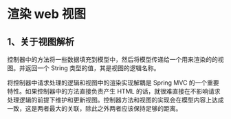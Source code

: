 # 渲染 web 视图

## 1、关于视图解析

控制器中的方法将一些数据填充到模型中，然后将模型传递给一个用来渲染的的视图。并返回一个 String 类型的值，其是视图的逻辑名称。

将控制器中请求处理的逻辑和视图中的渲染实现解耦是 Spring MVC 的一个重要特性。如果控制器中的方法直接负责产生 HTML 的话，就很难直接在不影响请求处理逻辑的前提下维护和更新视图。控制器方法和视图的实现会在模型内容上达成一致，这是两者最大的关联，除此之外两者应该保持足够的距离。